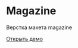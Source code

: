 # Magazine
Верстка макета magazine

<a href="https://ruslanfrontend.github.io/Magazine/">Открыть демо</a>
